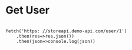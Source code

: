 # **Get User**

<Code language="javascript">
fetch('https: //storeapi.demo-api.com/user/1')
    .then(res=>res.json())
    .then(json=>console.log(json))
</Code>